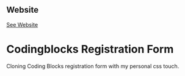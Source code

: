 ## Website
[See Website](https://16bitash.github.io/course-registration-form/)
# Codingblocks Registration Form
Cloning Coding Blocks registration form with my personal css touch.
